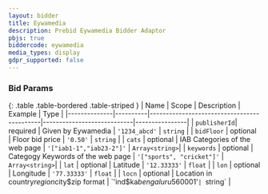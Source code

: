 ```yaml
---
layout: bidder
title: Eywamedia
description: Prebid Eywamedia Bidder Adaptor
pbjs: true
biddercode: eywamedia
media_types: display
gdpr_supported: false
---
```



### Bid Params

{: .table .table-bordered .table-striped }
| Name         | Scope    | Description                                | Example                    | Type           |
|--------------|----------|--------------------------------------------|----------------------------|----------------|
| `publisherId`| required | Given by Eywamedia                         | `'1234_abcd'`              | `string`       |
| `bidFloor`   | optional | Floor bid price                            | `'0.50'`                   | `string`       |
| `cats`       | optional | IAB Categories of the web page             | `'["iab1-1","iab23-2"]'`   | `Array<string>`|
| `keywords`   | optional | Categogy Keywords of the web page          | `'["sports", "cricket"]'`  | `Array<string>`|
| `lat`        | optional | Latitude                                   | `'12.33333'`               | `float`        |
| `lon`        | optional | Longitude                                  | `'77.33333'`               | `float`        |
| `locn`       | optional | Location in country$region$city$zip format | `'ind$ka$bengaluru$560001'`| `string`       |
